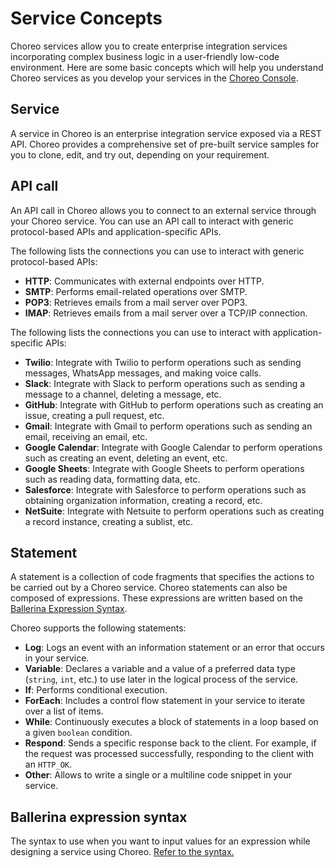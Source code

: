 # Service Concepts

Choreo services allow you to create enterprise integration services incorporating complex business logic in a user-friendly low-code environment. Here are some basic concepts which will help you understand Choreo services as you develop your services in the [Choreo Console](https://console.choreo.dev/login/).
 
## Service
A service in Choreo is an enterprise integration service exposed via a REST API. Choreo provides a comprehensive set of pre-built service samples for you to clone, edit, and try out, depending on your requirement. 

## API call
An API call in Choreo allows you to connect to an external service through your Choreo service. You can use an API call to interact with generic protocol-based APIs and application-specific APIs.

The following lists the connections you can use to interact with generic protocol-based APIs:
  
 - **HTTP**: Communicates with external endpoints over HTTP.   
 - **SMTP**: Performs email-related operations over SMTP. 
 - **POP3**: Retrieves emails from a mail server over POP3. 
 - **IMAP**: Retrieves emails from a mail server over a TCP/IP connection.

The following lists the connections you can use to interact with application-specific APIs:

 - **Twilio**: Integrate with Twilio to perform operations such as sending messages, WhatsApp messages, and making voice calls.
 - **Slack**: Integrate with Slack to perform operations such as sending a message to a channel, deleting a message, etc.
 - **GitHub**: Integrate with GitHub to perform operations such as creating an issue, creating a pull request, etc. 
 - **Gmail**: Integrate with Gmail to perform operations such as sending an email, receiving an email, etc.
 - **Google Calendar**: Integrate with Google Calendar to perform operations such as creating an event, deleting an event, etc.
 - **Google Sheets**: Integrate with Google Sheets to perform operations such as reading data, formatting data, etc.
 - **Salesforce**: Integrate with Salesforce to perform operations such as obtaining organization information, creating a record, etc.
 - **NetSuite**: Integrate with Netsuite to perform operations such as creating a record instance, creating a sublist, etc.

## Statement
A statement is a collection of code fragments that specifies the actions to be carried out by a Choreo service. Choreo statements can also be composed of expressions. These expressions are written based on the [Ballerina Expression Syntax](#ballerina-expression-syntax).

Choreo supports the following statements:

 - **Log**: Logs an event with an information statement or an error that occurs in your service.    
 - **Variable**: Declares a variable and a value of a preferred data type (`string`, `int`, etc.) to use later in the logical process of the service.
 - **If**: Performs conditional execution. 
 - **ForEach**: Includes a control flow statement in your service to iterate over a list of items.
 - **While**: Continuously executes a block of statements in a loop based on a given `boolean` condition. 
 - **Respond**: Sends a specific response back to the client. For example, if the request was processed successfully,  responding to the client with an `HTTP_OK`.
 - **Other**: Allows to write a single or a multiline code snippet in your service.

## Ballerina expression syntax
The syntax to use when you want to input values for an expression while designing a service using Choreo. [Refer to the syntax.](../references/ballerina-expression-syntax.md)
